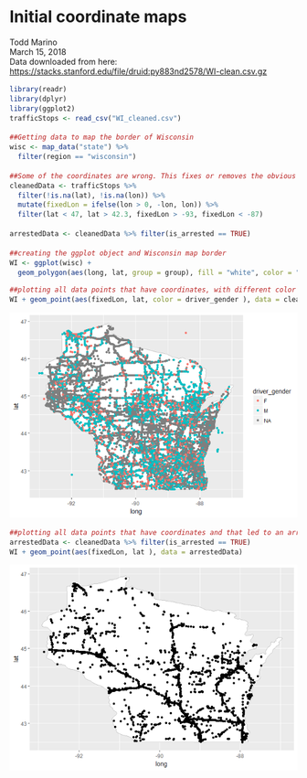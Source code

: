 # Initial coordinate maps
Todd Marino  
March 15, 2018  
Data downloaded from here:
https://stacks.stanford.edu/file/druid:py883nd2578/WI-clean.csv.gz



```r
library(readr)
library(dplyr)
library(ggplot2)
trafficStops <- read_csv("WI_cleaned.csv")

##Getting data to map the border of Wisconsin
wisc <- map_data("state") %>% 
  filter(region == "wisconsin")

##Some of the coordinates are wrong. This fixes or removes the obvious errors
cleanedData <- trafficStops %>% 
  filter(!is.na(lat), !is.na(lon)) %>% 
  mutate(fixedLon = ifelse(lon > 0, -lon, lon)) %>% 
  filter(lat < 47, lat > 42.3, fixedLon > -93, fixedLon < -87)

arrestedData <- cleanedData %>% filter(is_arrested == TRUE)

##creating the ggplot object and Wisconsin map border
WI <- ggplot(wisc) + 
  geom_polygon(aes(long, lat, group = group), fill = "white", color = "grey") 
```



```r
##plotting all data points that have coordinates, with different color for gender
WI + geom_point(aes(fixedLon, lat, color = driver_gender ), data = cleanedData)
```

![](initial_mapping_files/figure-html/unnamed-chunk-2-1.png)<!-- -->



```r
##plotting all data points that have coordinates and that led to an arrest
arrestedData <- cleanedData %>% filter(is_arrested == TRUE)
WI + geom_point(aes(fixedLon, lat ), data = arrestedData) 
```

![](initial_mapping_files/figure-html/unnamed-chunk-3-1.png)<!-- -->

